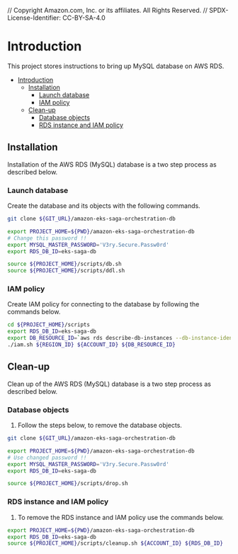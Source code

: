 // Copyright Amazon.com, Inc. or its affiliates. All Rights Reserved. // SPDX-License-Identifier: CC-BY-SA-4.0

# Introduction

This project stores instructions to bring up MySQL database on AWS RDS.

- [Introduction](#introduction)
  - [Installation](#installation)
    - [Launch database](#launch-database)
    - [IAM policy](#iam-policy)
  - [Clean-up](#clean-up)
    - [Database objects](#database-objects)
    - [RDS instance and IAM policy](#rds-instance-and-iam-policy)

## Installation

Installation of the AWS RDS (MySQL) database is a two step process as described below.

### Launch database

Create the database and its objects with the following commands.

```bash
git clone ${GIT_URL}/amazon-eks-saga-orchestration-db

export PROJECT_HOME=${PWD}/amazon-eks-saga-orchestration-db
# Change this password !!
export MYSQL_MASTER_PASSWORD='V3ry.Secure.Passw0rd'
export RDS_DB_ID=eks-saga-db

source ${PROJECT_HOME}/scripts/db.sh
source ${PROJECT_HOME}/scripts/ddl.sh
```

### IAM policy

Create IAM policy for connecting to the database by following the commands below.

```bash
cd ${PROJECT_HOME}/scripts
export RDS_DB_ID=eks-saga-db
export DB_RESOURCE_ID=`aws rds describe-db-instances --db-instance-identifier ${RDS_DB_ID} --query 'DBInstances[0].DbiResourceId' --output text`
./iam.sh ${REGION_ID} ${ACCOUNT_ID} ${DB_RESOURCE_ID}
```

## Clean-up

Clean up of the AWS RDS (MySQL) database is a two step process as described below.

### Database objects

1. Follow the steps below, to remove the database objects.

```bash
git clone ${GIT_URL}/amazon-eks-saga-orchestration-db

export PROJECT_HOME=${PWD}/amazon-eks-saga-orchestration-db
# Use changed password !!
export MYSQL_MASTER_PASSWORD='V3ry.Secure.Passw0rd'
export RDS_DB_ID=eks-saga-db

source ${PROJECT_HOME}/scripts/drop.sh
```

### RDS instance and IAM policy

1. To remove the RDS instance and IAM policy use the commands below.

```bash
export PROJECT_HOME=${PWD}/amazon-eks-saga-orchestration-db
export RDS_DB_ID=eks-saga-db
source ${PROJECT_HOME}/scripts/cleanup.sh ${ACCOUNT_ID} ${RDS_DB_ID}
``` 
